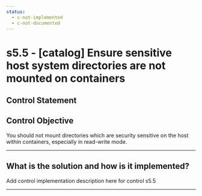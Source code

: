 ```yaml
---
status:
  - c-not-implemented
  - c-not-documented
---
```


# s5.5 - \[catalog\] Ensure sensitive host system directories are not mounted on containers

## Control Statement

## Control Objective

You should not mount directories which are security sensitive on the host within containers, especially in read-write mode.

______________________________________________________________________

## What is the solution and how is it implemented?

Add control implementation description here for control s5.5

______________________________________________________________________
